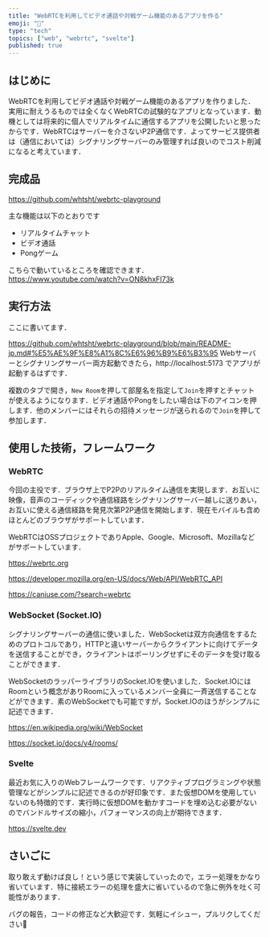 ```yaml
---
title: "WebRTCを利用してビデオ通話や対戦ゲーム機能のあるアプリを作る"
emoji: "🌸"
type: "tech"
topics: ["web", "webrtc", "svelte"]
published: true
---
```


## はじめに

WebRTCを利用してビデオ通話や対戦ゲーム機能のあるアプリを作りました．実用に耐えうるものでは全くなくWebRTCの試験的なアプリとなっています．動機としては将来的に個人でリアルタイムに通信するアプリを公開したいと思ったからです．WebRTCはサーバーを介さないP2P通信です．よってサービス提供者は（通信においては）シグナリングサーバーのみ管理すれば良いのでコスト削減になると考えています．

## 完成品

https://github.com/whtsht/webrtc-playground

主な機能は以下のとおりです

- リアルタイムチャット
- ビデオ通話
- Pongゲーム

こちらで動いているところを確認できます．
https://www.youtube.com/watch?v=ON8khxFI73k

## 実行方法

ここに書いてます．

https://github.com/whtsht/webrtc-playground/blob/main/README-jp.md#%E5%AE%9F%E8%A1%8C%E6%96%B9%E6%B3%95
Webサーバーとシグナリングサーバー両方起動できたら，http://localhost:5173 でアプリが起動するはずです．

複数のタブで開き，`New Room`を押して部屋名を指定して`Join`を押すとチャットが使えるようになります．ビデオ通話やPongをしたい場合は下のアイコンを押します．他のメンバーにはそれらの招待メッセージが送られるので`Join`を押して参加します．

## 使用した技術，フレームワーク

### WebRTC

今回の主役です．ブラウザ上でP2Pのリアルタイム通信を実現します．お互いに映像，音声のコーディックや通信経路をシグナリングサーバー越しに送りあい，お互いに使える通信経路を発見次第P2P通信を開始します．現在モバイルも含めほとんどのブラウザがサポートしています．

WebRTCはOSSプロジェクトでありApple、Google、Microsoft、Mozillaなどがサポートしています．

https://webrtc.org

https://developer.mozilla.org/en-US/docs/Web/API/WebRTC_API

https://caniuse.com/?search=webrtc

### WebSocket (Socket.IO)

シグナリングサーバーの通信に使いました．WebSocketは双方向通信をするためのプロトコルであり，HTTPと違いサーバーからクライアントに向けてデータを送信することができ，クライアントはポーリングせずにそのデータを受け取ることができます．

WebSocketのラッパーライブラリのSocket.IOを使いました．Socket.IOにはRoomという概念がありRoomに入っているメンバー全員に一斉送信することなどができます．素のWebSocketでも可能ですが，Socket.IOのほうがシンプルに記述できます．

https://en.wikipedia.org/wiki/WebSocket

https://socket.io/docs/v4/rooms/

### Svelte

最近お気に入りのWebフレームワークです．リアクティブプログラミングや状態管理などがシンプルに記述できるのが好印象です．また仮想DOMを使用していないのも特徴的です．実行時に仮想DOMを動かすコードを埋め込む必要がないのでバンドルサイズの縮小，パフォーマンスの向上が期待できます．

https://svelte.dev

## さいごに

取り敢えず動けば良し！という感じで実装していったので，エラー処理をかなり省いています．特に接続エラーの処理を盛大に省いているので急に例外を吐く可能性があります．

バグの報告，コードの修正など大歓迎です．気軽にイシュー，プルリクしてください👋
